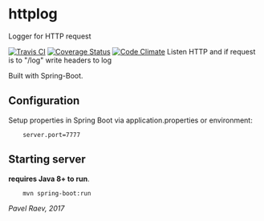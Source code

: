 # httplog
Logger for HTTP request


[![Travis CI](https://travis-ci.org/magdel/httplog.svg?branch=master)](https://travis-ci.org/magdel/httplog)
[![Coverage Status](https://coveralls.io/repos/github/magdel/httplog/badge.svg?branch=master)](https://coveralls.io/github/magdel/httplog?branch=master)
[![Code Climate](https://codeclimate.com/github/magdel/httplog/badges/gpa.svg)](https://codeclimate.com/github/magdel/httplog)
Listen HTTP and if request is to "/log" write headers to log 

Built with Spring-Boot.

## Configuration

Setup properties in Spring Boot via application.properties or environment:

		server.port=7777

## Starting server

**requires Java 8+ to run**.

		mvn spring-boot:run


_Pavel Raev, 2017_


